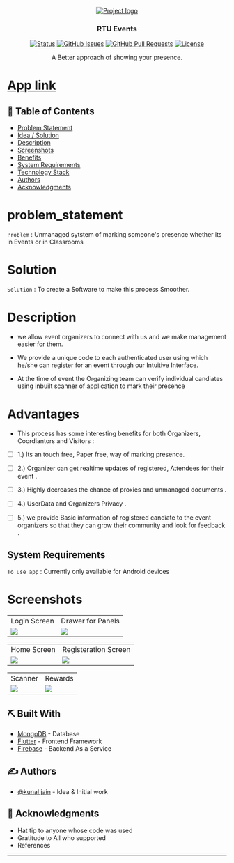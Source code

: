
<p align="center">
  <a href="" rel="noopener">
 <img src="https://res.cloudinary.com/practicaldev/image/fetch/s--s2W_wOlh--/c_imagga_scale,f_auto,fl_progressive,h_420,q_auto,w_1000/https://dev-to-uploads.s3.amazonaws.com/uploads/articles/x0qr696jvvbnbexqpoj1.png" alt="Project logo"></a>
</p>
<h3 align="center">RTU Events</h3>

<div align="center">

  [![Status](https://img.shields.io/badge/status-active-success.svg)]() 
  [![GitHub Issues](https://img.shields.io/github/issues/kunaljainwin/student-activity-center.svg)](https://github.com/kunaljainwin/student-activity-center/issues)
  [![GitHub Pull Requests](https://img.shields.io/github/issues-pr/kunaljainwin/student-activity-center.svg)](https://github.com/kylelobo/https://github.com/kunaljainwin/student-activity-center/pulls)
  [![License](https://img.shields.io/badge/license-MIT-blue.svg)](/LICENSE)

</div>

<p align="center">A Better approach of showing your presence.
    <br> 
</p>


#  [App link](https://drive.google.com/file/d/1nGWsXw69W-nzGJI8fhhkfcJb0dM5LCTr/view?usp=sharing)

## 📝 Table of Contents
- [Problem Statement](#problem_statement)
- [Idea / Solution](#idea)
- [Description](#description)
- [Screenshots](#ss)
- [Benefits](#benefits)
- [System Requirements](#system)
- [Technology Stack](#tech_stack)
- [Authors](#authors)
- [Acknowledgments](#acknowledgments)
<!-- - [Dependencies / Limitations](#limitations) -->
<!-- - [Future Scope](#future_scope) -->


# problem_statement <a name = "problem_statement"></a>
`Problem` : Unmanaged sytstem of marking someone's presence whether its in Events or in Classrooms

# Solution <a name="idea"></a>
`Solution` : To create a Software to make this process Smoother.

# Description <a name="description"></a>

- we allow event organizers to  connect with us and we make management easier for them.

- We provide a unique code to each authenticated user using which he/she can register for an event through our Intuitive Interface. 

- At the time of event the Organizing team can verify individual candiates using inbuilt scanner of application to mark their presence

# Advantages <a name="benefits"><a/>
- This process has some interesting benefits for both Organizers, Coordiantors  and Visitors :
- [ ] 1.) Its an touch free, Paper free, way of marking presence.
- [ ] 2.) Organizer can get realtime updates of registered, Attendees for their event .
- [ ] 3.) Highly decreases the chance of proxies and unmanaged documents .
- [ ] 4.) UserData and Organizers Privacy .
- [ ] 5.) we provide Basic information of registered candiate to the event organizers so that they can grow their community and look for feedback .



## System Requirements <a name="system"></a>
`To use app` : Currently only available for Android devices



<!-- ## ⛓️ Dependencies / Limitations <a name = "limitations"></a>
- What are the dependencies of your project?
- Describe each limitation in detailed but concise terms
- Explain why each limitation exists
- Provide the reasons why each limitation could not be overcome using the method(s) chosen to acquire.
- Assess the impact of each limitation in relation to the overall findings and conclusions of your project, and if 
appropriate, describe how these limitations could point to the need for further research.
 -->
<!-- ## 🚀 Future Scope <a name = "future_scope"></a>
Write about what you could not develop during the course of the Hackathon; and about what your project can achieve 
in the future. -->

<!-- ## 🏁 Getting Started <a name = "getting_started"></a>
These instructions will get you a copy of the project up and running on your local machine for development 
and testing purposes. See [deployment](#deployment) for notes on how to deploy the project on a live system.

### Prerequisites

What things you need to install the software and how to install them.

```
Give examples
```

### Installing

A step by step series of examples that tell you how to get a development env running.

Say what the step will be

```
Give the example
```

And repeat

```
until finished
```

## 🎈 Usage <a name="usage"></a>
Add notes about how to use the system. -->

# Screenshots <a name="ss"><a/>
  
<table>
  <tr>
    <td>  Login Screen</td>
     <td>  Drawer for Panels</td>
     </tr>
  <tr>
    <td><img src="https://dev-to-uploads.s3.amazonaws.com/uploads/articles/ydeiix5dzo5tj9y86hqq.png" ></td>
    <td><img src="https://dev-to-uploads.s3.amazonaws.com/uploads/articles/xqg4qdidbv3sljfb057b.png" ></td>
  
  </tr>
 </table>
<table>
  <tr>
    <td>  Home Screen</td>
     <td>  Registeration Screen</td>
     </tr>
  <tr>
    <td><img src="https://dev-to-uploads.s3.amazonaws.com/uploads/articles/8axm32fs9wlzqvl1euhh.jpeg" ></td>
    <td><img src="https://dev-to-uploads.s3.amazonaws.com/uploads/articles/f0m1kvzxuka9baha419e.jpeg" ></td>
  
  </tr>
 </table>

<table>
  <tr>
<td>  Scanner</td>
     <td>  Rewards</td>
     
     
  </tr>
  <tr>
<td><img src="https://dev-to-uploads.s3.amazonaws.com/uploads/articles/rmydiyr6qd8fr99z73df.png"></td>
<td><img src="https://dev-to-uploads.s3.amazonaws.com/uploads/articles/he4kmpvrlera1lhfdkc7.jpeg"></td>

  </tr>
 </table>

## ⛏️ Built With <a name = "tech_stack"></a>
- [MongoDB](https://www.mongodb.com/) - Database
- [Flutter](https://expressjs.com/) - Frontend Framework
- [Firebase](https://vuejs.org/) - Backend As a Service

## ✍️ Authors <a name = "authors"></a>
- [@kunal jain](https://github.com/kunaljainwin) - Idea & Initial work

<!-- See also the list of [contributors](https://github.com/kylelobo/The-Documentation-Compendium/contributors) 
who participated in this project. -->

## 🎉 Acknowledgments <a name = "acknowledgments"></a>
- Hat tip to anyone whose code was used
- Gratitude to All who supported
- References
  
---




